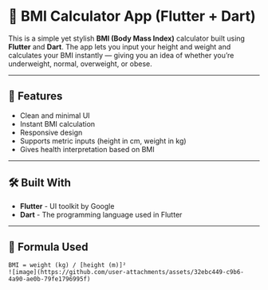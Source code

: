 # 🧮 BMI Calculator App (Flutter + Dart)

This is a simple yet stylish **BMI (Body Mass Index)** calculator built using **Flutter** and **Dart**. The app lets you input your height and weight and calculates your BMI instantly — giving you an idea of whether you’re underweight, normal, overweight, or obese.

---

## 📱 Features

- Clean and minimal UI
- Instant BMI calculation
- Responsive design
- Supports metric inputs (height in cm, weight in kg)
- Gives health interpretation based on BMI

---

## 🛠️ Built With

- **Flutter** - UI toolkit by Google
- **Dart** - The programming language used in Flutter

---

## 🧠 Formula Used

```text
BMI = weight (kg) / [height (m)]²
![image](https://github.com/user-attachments/assets/32ebc449-c9b6-4a90-ae0b-79fe1796995f)

